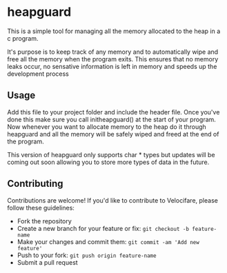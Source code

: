 # heapguard
This is a simple tool for managing all the memory allocated to the heap in a c program.

It's purpose is to keep track of any memory and to automatically wipe and free all the memory when the program exits. This ensures that no memory leaks occur, no sensative information is left in memory and speeds up the development process


## Usage

Add this file to your project folder and include the header file.
Once you've done this make sure you call initheapguard() at the start of your program.
Now whenever you want to allocate memory to the heap do it through heapguard and all the memory will be safely wiped and freed at the end of the program.

This version of heapguard only supports char * types but updates will be coming out soon allowing you to store more types of data in the future.
## Contributing

Contributions are welcome! If you'd like to contribute to Velocifare, please follow these guidelines:

- Fork the repository
- Create a new branch for your feature or fix: `git checkout -b feature-name`
- Make your changes and commit them: `git commit -am 'Add new feature'`
- Push to your fork: `git push origin feature-name`
- Submit a pull request
